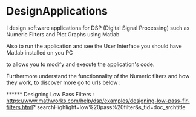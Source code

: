# DesignApplications


I design software applications for DSP (Digital Signal Processing) such as Numeric Filters and Plot Graphs using Matlab

Also to run the application and see the User Interface you should have Matlab installed on you PC

to allows you to modify and execute the application's code.

Furthermore understand the functionnality of the Numeric filters and how they work, to discover more go to urls below :

****** Designing Low Pass Filters :
https://www.mathworks.com/help/dsp/examples/designing-low-pass-fir-filters.html?      searchHighlight=low%20pass%20filter&s_tid=doc_srchtitle



